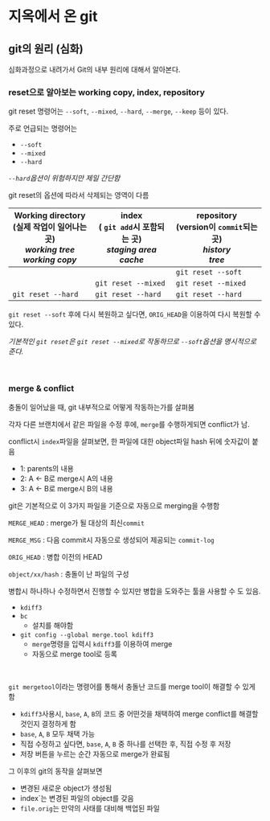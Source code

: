 # 지옥에서 온 git



## git의 원리 (심화)

심화과정으로 내려가서 Git의 내부 원리에 대해서 알아본다.



### reset으로 알아보는 working copy, index, repository

git reset 명령어는 `--soft`, `--mixed`, `--hard`, `--merge`, `--keep` 등이 있다.

주로 언급되는 명령어는

- `--soft`
- `--mixed`
- `--hard`

*`--hard`옵션이 위험하지만 제일 간단함*



git reset의 옵션에 따라서 삭제되는 영역이 다름

| Working directory<br />(실제 작업이 일어나는 곳)<br />_working tree_<br />_working copy_ | index<br />( `git add`시 포함되는 곳)<br />_staging area_<br />_cache_ | repository<br />(version이 `commit`되는 곳)<br />_history_<br />_tree_ |
| ------------------------------------------------------------ | ------------------------------------------------------------ | ------------------------------------------------------------ |
|                                                              |                                                              | `git reset --soft`                                           |
|                                                              | `git reset --mixed`                                          | `git reset --mixed`                                          |
| `git reset --hard`                                           | `git reset --hard`                                           | `git reset --hard`                                           |



`git reset --soft` 후에 다시 복원하고 싶다면, `ORIG_HEAD`을 이용하여 다시 복원할 수 있다.

*기본적인 `git reset`은 `git reset --mixed`로 작동하므로 `--soft`옵션을 명시적으로 준다.*

​    

### merge & conflict

충돌이 일어났을 때, git 내부적으로 어떻게 작동하는가를 살펴봄



각자 다른 브랜치에서 같은 파일을 수정 후에, `merge`를 수행하게되면 conflict가 남.

conflict시 `index`파일을 살펴보면, 한 파일에 대한 object파일 hash 뒤에 숫자값이 붙음

- 1: parents의 내용
- 2: A <- B로 merge시 A의 내용
- 3: A <- B로 merge시 B의 내용



git은 기본적으로 이 3가지 파일을 기준으로 자동으로 merging을 수행함



`MERGE_HEAD` : merge가 될 대상의 최신`commit`

`MERGE_MSG` : 다음 commit시 자동으로 생성되어 제공되는 `commit-log`

`ORIG_HEAD` : 병합 이전의 HEAD

`object/xx/hash` : 충돌이 난 파일의 구성



병합시 하나하나 수정하면서 진행할 수 있지만 병합을 도와주는 툴을 사용할 수 도 있음.

- `kdiff3`
- `bc`
  - 설치를 해야함
- `git config --global merge.tool kdiff3`
  - `merge`명령을 입력시 `kdiff3`를 이용하여 merge
  - 자동으로 merge tool로 등록

​    

`git mergetool`이라는 명령어를 통해서 충돌난 코드를 merge tool이 해결할 수 있게 함

- `kdiff3`사용시, `base`, `A`, `B`의 코드 중 어떤것을 채택하여 merge conflict를 해결할 것인지 결정하게 함
- `base`, `A`, `B` 모두 채택 가능
- 직접 수정하고 싶다면, `base`, `A`, `B` 중 하나를 선택한 후, 직접 수정 후 저장
- 저장 버튼을 누르는 순간 자동으로 merge가 완료됨



그 이후의 git의 동작을 살펴보면 

- 변경된 새로운 object가 생성됨
- index`는 변경된 파일의 object를 갖음
- `file.orig`는 만약의 사태를 대비해 백업된 파일